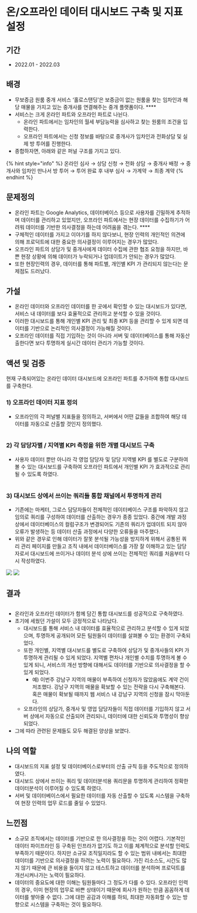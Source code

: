 # 온/오프라인 데이터 대시보드 구축 및 지표 설정

## 기간

* 2022.01 - 2022.03

## 배경

* 무보증금 원룸 중개 서비스 ‘홀로스탠딩’은 보증금이 없는 원룸을 찾는 임차인과 해당 매물을 가지고 있는 중개사를 연결해주는 중개 플랫폼이다. \*\*\*\*
* 서비스는 크게 온라인 파트와 오프라인 파트로 나뉜다.
  * 온라인 파트에서는 임차인의 월세 부담능력을 심사하고 찾는 원룸의 조건을 입력한다.
  * 오프라인 파트에서는 신청 정보를 바탕으로 중개사가 임차인과 전화상담 및 실제 방 투어를 진행한다.
* 종합하자면, 아래와 같은 퍼널 구조를 가지고 있다.

{% hint style="info" %}
온라인 심사 → 상담 신청 → 전화 상담 → 중개사 배정 → 중개사와 임차인 만나서 방 투어 → 투어 완료 후 내부 심사 → 가계약 → 최종 계약
{% endhint %}

## 문제정의

* 온라인 파트는 Google Analytics, 데이터베이스 등으로 사용자를 긴밀하게 추적하며 데이터를 관리하고 있었지만, 오프라인 파트에서는 현장 데이터를 수집하기가 어려워 데이터를 기반한 의사결정을 하는데 어려움을 겪는다. \*\*\*\*
* 구체적인 데이터를 가지고 이야기를 하지 않다보니, 현장 인력의 개인적인 의견에 의해 프로덕트에 대한 중요한 의사결정이 이루어지는 경우가 많았다.
* 오프라인 파트의 상담가 및 중개사에게 데이터 수집에 관한 협조 요청을 하지만, 바쁜 현장 상황에 의해 데이터가 누락되거나 업데이트가 안되는 경우가 많았다.
* 또한 현장인력의 경우, 데이터를 통해 파트별, 개인별 KPI 가 관리되지 않는다는 문제점도 드러났다.

## 가설

* 온라인 데이터와 오프라인 데이터를 한 곳에서 확인할 수 있는 대시보드가 있다면, 서비스 내 데이터를 보다 효율적으로 관리하고 분석할 수 있을 것이다.
* 이러한 대시보드를 통해 개인별 KPI 관리 및 최종 KPI 등을 관리할 수 있게 되면 데이터를 기반으로 논리적인 의사결정이 가능해질 것이다.
* 오프라인 데이터를 직접 기입하는 것이 아니라 서버 및 데이터베이스를 통해 자동산출한다면 보다 투명하게 실시간 데이터 관리가 가능할 것이다.

## 액션 및 검증

현재 구축되어있는 온라인 데이터 대시보드에 오프라인 파트를 추가하여 통합 대시보드를 구축한다.

### **1) 오프라인 데이터 지표 정의**

* 오프라인의 각 퍼널별 지표들을 정의하고, 서버에서 어떤 값들을 조합하여 해당 데이터를 자동으로 산출할 것인지 정의했다.

<figure><img src="../../.gitbook/assets/image (100).png" alt=""><figcaption></figcaption></figure>

### **2) 각 담당자별 / 지역별 KPI 측정을 위한 개별 대시보드 구축**

* 사용자 데이터 뿐만 아니라 각 영업 담당자 및 담당 지역별 KPI 를 별도로 구분하여 볼 수 있는 대시보드를 구축하여 오프라인 파트에서 개인별 KPI 가 효과적으로 관리될 수 있도록 하였다.

<figure><img src="../../.gitbook/assets/image (96).png" alt=""><figcaption></figcaption></figure>

### **3) 대시보드 상에서 쓰이는 쿼리들 통합 채널에서 투명하게 관리**

* 기존에는 마케터, 그로스 담당자들이 전체적인 데이터베이스 구조를 파악하지 않고 임의로 쿼리를 구성하여 데이터를 산출하는 경우가 종종 있었다. 중간에 개발 과정상에서 데이터베이스의 컬럼구조가 변경되어도 기존의 쿼리가 업데이트 되지 않아 오류가 발생하는 등 데이터 산출 과정에서 다양한 오류들을 마주했다.
* 위와 같은 경우로 인해 데이터가 잘못 분석될 가능성을 방지하게 위해서 공통된 쿼리 관리 페이지를 만들고 조직 내에서 데이터베이스를 가장 잘 이해하고 있는 담당자로서 대시보드에 쓰이거나 데이터 분석 상에 쓰이는 전체적인 쿼리를 처음부터 다시 작성하였다.

![](<../../.gitbook/assets/image (91).png>)  ![](<../../.gitbook/assets/image (1) (1).png>)

## 결과

<figure><img src="../../.gitbook/assets/image (10).png" alt=""><figcaption></figcaption></figure>

* 온라인과 오프라인 데이터가 함께 담긴 통합 대시보드를 성공적으로 구축하였다.
* 초기에 세웠던 가설이 모두 긍정적으로 나타났다.
  * 대시보드를 통해 서비스 내 데이터를 효율적으로 관리하고 분석할 수 있게 되었으며, 투명하게 공개되어 모든 팀원들이 데이터를 살펴볼 수 있는 환경이 구축되었다.
  * 또한 개인별, 지역별 대시보드를 별도로 구축하여 상담가 및 중개사들의 KPI 가 투명하게 관리될 수 있게 되었다. 지역별 편차나 개인별 수치를 투명하게 볼 수 있게 되니, 서비스의 개선 방향에 대해서도 데이터를 기반으로 의사결정을 할 수 있게 되었다.
    * 예) 이번주 강남구 지역의 매물이 부족하여 신청자가 많았음에도 계약 건이 저조했다. 강남구 지역의 매물을 확보할 수 있는 전략을 다시 구축해본다. 혹은 매물이 확보될 때까지 웹 서비스 내 강남구 지역의 신청을 잠시 막아둔다.
  * 오프라인의 상담가, 중개사 및 영업 담당자들이 직접 데이터를 기입하지 않고 서버 상에서 자동으로 산출되어 관리되니, 데이터에 대한 신뢰도와 투명성이 향상 되었다.
* 그에 따라 관련된 문제들도 모두 해결된 양상을 보였다.

## 나의 역할

* 대시보드의 지표 설정 및 데이터베이스로부터의 산출 규칙 등을 주도적으로 정의하였다.
* 대시보드 상에서 쓰이는 쿼리 및 데이터분석용 쿼리문을 투명하게 관리하여 정확한 데이터분석이 이루어질 수 있도록 하였다.
* 서버 및 데이터베이스에서 필요한 데이터를 자동 산출할 수 있도록 시스템을 구축하여 현장 인력의 업무 로드를 줄일 수 있었다.

## 느낀점

* 소규모 조직에서는 데이터를 기반으로 한 의사결정을 하는 것이 어렵다. 기본적인 데이터 파이프라인 등 구축된 인프라가 없기도 하고 이를 체계적으로 분석할 인력도 부족하기 때문이다. 하지만 소규모 조직일지라도 할 수 있는 범위 내에서는 최대한 데이터를 기반으로 의사결정을 하려는 노력이 필요하다. 가진 리소스도, 시간도 많지 않기 때문에 큰 비용을 들이지 않고 테스트하고 데이터를 분석하며 프로덕트를 개선시켜나가는 노력이 필요하다.
* 데이터의 중요도에 대한 이해는 팀원들마다 그 정도가 다를 수 있다. 오프라인 인력의 경우, 이미 현장의 업무로 바쁜 상태이기 때문에 회사가 원하는 만큼 꼼꼼하게 데이터를 쌓아줄 수 없다. 그에 대한 공감과 이해를 하되, 최대한 자동화할 수 있는 방향으로 시스템을 구축하는 것이 필요하다.
